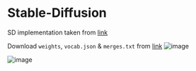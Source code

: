 # Stable-Diffusion
SD implementation taken from [link](https://github.com/hkproj/pytorch-stable-diffusion/)

Download `weights`, `vocab.json` & `merges.txt` from [link](https://huggingface.co/runwayml/stable-diffusion-v1-5/tree/main)
![image](https://github.com/user-attachments/assets/fa07855e-3e43-4617-8ff7-7fc34f95ce13)


![image](https://github.com/user-attachments/assets/1a35f243-20c7-4087-bb24-b507c377af8a)
